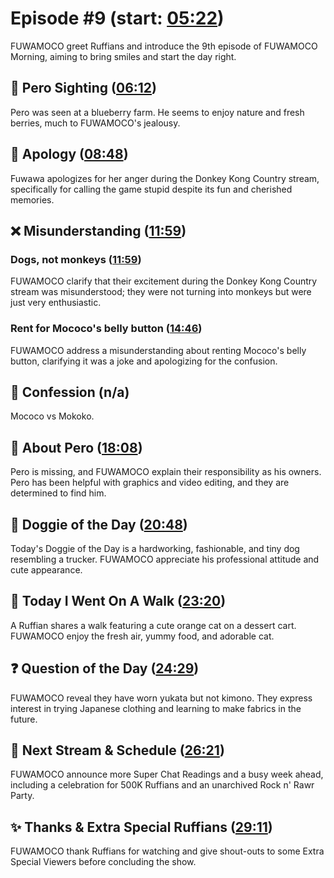 # Episode #9 (start: [05:22](https://youtu.be/4IX46S1AiJk?t=05m22s))

FUWAMOCO greet Ruffians and introduce the 9th episode of FUWAMOCO Morning, aiming to bring smiles and start the day right.

## 👀 Pero Sighting ([06:12](https://youtu.be/4IX46S1AiJk?t=06m12s))

Pero was seen at a blueberry farm. He seems to enjoy nature and fresh berries, much to FUWAMOCO's jealousy.

## 🙇 Apology ([08:48](https://youtu.be/4IX46S1AiJk?t=08m48s))

Fuwawa apologizes for her anger during the Donkey Kong Country stream, specifically for calling the game stupid despite its fun and cherished memories.

## ❌ Misunderstanding ([11:59](https://youtu.be/4IX46S1AiJk?t=11m59s))

### Dogs, not monkeys ([11:59](https://youtu.be/4IX46S1AiJk?t=11m59s))

FUWAMOCO clarify that their excitement during the Donkey Kong Country stream was misunderstood; they were not turning into monkeys but were just very enthusiastic.

### Rent for Mococo's belly button ([14:46](https://youtu.be/4IX46S1AiJk?t=14m46s))

FUWAMOCO address a misunderstanding about renting Mococo's belly button, clarifying it was a joke and apologizing for the confusion.

## 🙊 Confession (n/a)

Mococo vs Mokoko.

## 💜 About Pero ([18:08](https://youtu.be/4IX46S1AiJk?t=18m08s))

Pero is missing, and FUWAMOCO explain their responsibility as his owners. Pero has been helpful with graphics and video editing, and they are determined to find him.

## 🐶 Doggie of the Day ([20:48](https://youtu.be/4IX46S1AiJk?t=20m48s))

Today's Doggie of the Day is a hardworking, fashionable, and tiny dog resembling a trucker. FUWAMOCO appreciate his professional attitude and cute appearance.

## 🚶 Today I Went On A Walk ([23:20](https://youtu.be/4IX46S1AiJk?t=23m20s))

A Ruffian shares a walk featuring a cute orange cat on a dessert cart. FUWAMOCO enjoy the fresh air, yummy food, and adorable cat.

## ❓ Question of the Day ([24:29](https://youtu.be/4IX46S1AiJk?t=24m29s))

FUWAMOCO reveal they have worn yukata but not kimono. They express interest in trying Japanese clothing and learning to make fabrics in the future.

## 📅 Next Stream & Schedule ([26:21](https://youtu.be/4IX46S1AiJk?t=26m21s))

FUWAMOCO announce more Super Chat Readings and a busy week ahead, including a celebration for 500K Ruffians and an unarchived Rock n' Rawr Party.

## ✨ Thanks & Extra Special Ruffians ([29:11](https://youtu.be/4IX46S1AiJk?t=29m11s))

FUWAMOCO thank Ruffians for watching and give shout-outs to some Extra Special Viewers before concluding the show.
